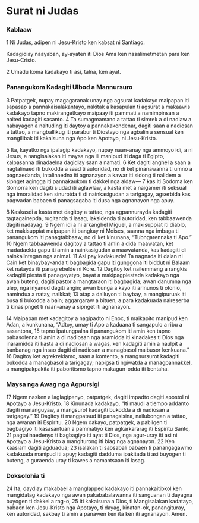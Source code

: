 Surat ni Judas
==============

### Kablaaw

1 Ni Judas, adipen ni Jesu-Kristo ken kabsat ni Santiago.

Kadagidiay naayaban, ay-ayaten iti Dios Ama ken nasalimetmetan para ken Jesu-Cristo.

2 Umadu koma kadakayo ti asi, talna, ken ayat.

### Panangukom Kadagiti Ulbod a Mannursuro

3 Patpatgek, nupay magagaranak unay nga agsurat kadakayo maipapan iti sapasap a pannakaisalakantayo, nakitak a kasapulan ti agsurat a makaawis kadakayo tapno makirangetkayo maipaay iti pammati a namimpinsan a naited kadagiti sasanto.
4 Ta sumagmamano a tattao ti simrek a di nadlaw a nabayagen a naituding iti daytoy a pannakakondenar, dagiti saan a nadiosan a tattao, a mangballikug iti parabur ti Diostayo nga agbalin a sensual ken mangilibak iti kakaisuna nga Apo ken Apotayo, ni Jesu-Kristo.

5 Ita, kayatko nga ipalagip kadakayo, nupay naan-anay nga ammoyo idi, a ni Jesus, a nangisalakan iti maysa nga ili manipud iti daga ti Egipto, kalpasanna dinadaelna dagidiay saan a namati.
6 Ket dagiti anghel a saan a nagtalinaed iti bukodda a saad ti autoridad, no di ket pinanawanna ti umno a pagnaedanda, intalinaedna iti agnanayon a kawar iti sidong ti nalidem a sipnget agingga iti pannakaukom ti dakkel nga aldaw—
7 kas iti Sodoma ken Gomorra ken dagiti siudad iti aglawlaw, a kasta met a naigamer iti seksual nga imoralidad ken sinurotda ti di nainkasigudan a tarigagay, agserbida kas pagwadan babaen ti panagsagaba iti dusa nga agnanayon nga apuy.

8 Kaskasdi a kasta met dagitoy a tattao, nga agpannurayda kadagiti tagtagainepda, rugitanda ti lasag, laksidenda ti autoridad, ken tabbaawenda dagiti nadayag.
9 Ngem idi a ni arkanghel Miguel, a makisuppiat iti diablo, ket makisuppiat maipapan iti bangkay ni Moises, saanna nga imbaga ti panangukom iti panagtabbaaw, no di ket kinunana, “Tubngarennaka ti Apo.”
10 Ngem tabbaawenda dagitoy a tattao ti amin a dida maawatan, ket madadaelda gapu iti amin a nainkasigudan a maawatanda, kas kadagiti di nainkalintegan nga animal.
11 Asi pay kadakuada! Ta nagnada iti dalan ni Cain ket binaybay-anda ti bagbagida gapu iti gunggona iti biddut ni Balaam ket natayda iti panagrebelde ni Kore.
12 Dagitoy ket nailemmeng a rangkis kadagiti piesta ti panagayatyo, bayat a makipagpiestada kadakayo nga awan buteng, dagiti pastor a mangtaraon iti bagbagida; awan danumna nga ulep, nga inyanud dagiti angin; awan bunga a kayo iti arinunos ti otonio, namindua a natay, naikkat;
13 atap a dalluyon ti baybay, a mangipuruak iti busa ti bukodda a bain; aggargaraw a bituen, a para kadakuada naireserba ti kinasipnget ti naan-anay a sipnget iti agnanayon.

14 Maipapan met kadagitoy a nagipadto ni Enoc, ti maikapito manipud ken Adan, a kunkunana, “Adtoy, umay ti Apo a kaduana ti sangapulo a ribu a sasantona,
15 tapno ipatungpalna ti panangukom iti amin ken tapno pabasolenna ti amin a di nadiosan nga aramidda iti kinadakes ti Dios nga inaramidda iti kasta a di nadiosan a wagas, ken kadagiti amin a naulpit a banbanag nga insao dagiti di nadiosan a managbasol maibusor kenkuana.”
16 Dagitoy ket agrekreklamo, saan a kontento, a mangsursurot kadagiti bukodda a managbasol a tarigagay; napigsa ti ngiwatda a managpannakkel, a mangipakpakita iti paboritismo tapno makagun-odda iti bentaha.

### Maysa nga Awag nga Agpursigi

17 Ngem nasken a laglagipenyo, patpatgek, dagiti impadto dagiti apostol ni Apotayo a Jesu-Kristo.
18 Kinunada kadakayo, “Iti maudi a tiempo addanto dagiti mananguyaw, a mangsurot kadagiti bukodda a di nadiosan a tarigagay.”
19 Dagitoy ti mangpataud iti panagsisina, nailubongan a tattao, nga awanan iti Espiritu.
20 Ngem dakayo, patpatgek, a pabilgen ti bagbagiyo iti kasasantuan a pammatiyo ken agkarkararag iti Espiritu Santo,
21 pagtalinaedenyo ti bagbagiyo iti ayat ti Dios, nga agur-uray iti asi ni Apotayo a Jesu-Kristo a mangiturong iti biag nga agnanayon.
22 Ken kaasiam dagiti agduadua;
23 isalakan ti sabsabali babaen ti panangagawmo kadakuada manipud iti apuy; kadagiti dadduma ipakitada ti asi buyogen ti buteng, a guraenda uray ti kawes a namantsaan iti lasag.

### Doksolohia ti

24 Ita, daydiay makabael a manglapped kadakayo iti pannakaitibkol ken mangidatag kadakayo nga awan pakababalawanna iti sanguanan ti dayagna buyogen ti dakkel a rag-o,
25 iti kakaisuna a Dios, ti Mangisalakan kadatayo, babaen ken Jesu-Kristo nga Apotayo, ti dayag, kinatan-ok, panangituray, ken autoridad, sakbay ti amin a panawen ken ita ken iti agnanayon. Amen.
